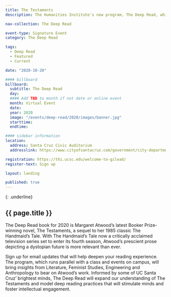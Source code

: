 ```yaml
---
title: The Testaments
description: The Humanities Institute's new program, The Deep Read, which invites curious minds to think deeply and engage virtually about literature and art. Our first Deep Read is Atwood's The Testaments. You can sign up to receive weeks of digital programming and prepare for Margaret Atwood's future visit to UC Santa Cruz.

nav-collection: The Deep Read

event-type: Signature Event
category: The Deep Read

tags:
  - Deep Read
  - Featured
  - Current

date: "2020-10-20"

#### billboard
billboard:
  subtitle: The Deep Read
  day: 
  #### Add TBD to month if not date or online event
  month: Virtual Event
  date: 
  year: 2020
  image: "/events/deep-read/2020/images/banner.jpg"
  starttime: 
  endtime: 

#### sidebar information
location:
  address: Santa Cruz Civic Auditorium
  addresslink: https://www.cityofsantacruz.com/government/city-departments/parks-recreation/civic-auditorium

registration: https://thi.ucsc.edu/welcome-to-gilead/
register-text: Sign up

layout: landing

published: true
---
```


{: .underline}
## {{ page.title }}

The Deep Read book for 2020 is Margaret Atwood’s latest Booker Prize-winning novel, The Testaments, a sequel to her 1985 classic The Handmaid’s Tale. With The Handmaid’s Tale now a critically acclaimed television series set to enter its fourth season, Atwood’s prescient prose depicting a dystopian future is more relevant than ever.

Sign up for email updates that will help deepen your reading experience. The program, which runs parallel with a class and events on campus, will bring insights from Literature, Feminist Studies, Engineering and Anthropology to bear on Atwood’s work. Informed by some of UC Santa Cruz’ brightest minds, The Deep Read will expand our understanding of The Testaments  and model deep reading practices that will stimulate minds and foster intellectual engagement.

